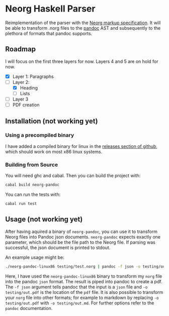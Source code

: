 # Neorg Haskell Parser

Reimplementation of the parser with the [Neorg markup specification](https://github.com/nvim-neorg/norg-specs). It will be able to transform .norg files to the [pandoc](https://github.com/jgm/pandoc) AST and subsequently to the plethora of formats that pandoc supports.

## Roadmap

I will focus on the first three layers for now. Layers 4 and 5 are on hold for now.

- [x] Layer 1: Paragraphs
- [ ] Layer 2:
  - [x] Heading
  - [ ] Lists
- [ ] Layer 3
- [ ] PDF creation

## Installation (not working yet)

### Using a precompiled binary

I have added a compiled binary for linux in the [releases section of github](https://github.com/Simre1/neorg-haskell-parser/releases), which should work on most x86 linux systems.

### Building from Source

You will need ghc and cabal. Then you can build the project with:
```bash
cabal build neorg-pandoc
``` 

You can run the tests with:
```bash
cabal run test
```

## Usage (not working yet)

After having aquired a binary of `neorg-pandoc`, you can use it to transform Neorg files into Pandoc json documents. `neorg-pandoc` expects exactly one parameter, which should be the file path to the Neorg file. If parsing was successful, the json document is printed to stdout.

An example usage might be:
```bash
./neorg-pandoc-linux86 testing/test.norg | pandoc -f json -o testing/out.pdf
```

Here, I have used the `neorg-pandoc-linux86` binary to transform my `norg` file into the pandoc `json` format. The result is piped into pandoc to create a pdf. The `-f json` argument tells pandoc that the input is a `json` file  and `-o testing/out.pdf` is the location of the `pdf` file. It is also possible to transform your `norg` file into other formats; for example to markdown by replacing `-o testing/out.pdf` with `-o testing/out.md`. For further options refer to the `pandoc` documentation.

